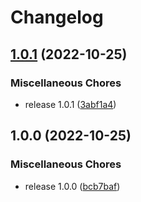 # Changelog

## [1.0.1](https://github.com/Zyzle/image-kmeans/compare/v1.0.0...v1.0.1) (2022-10-25)


### Miscellaneous Chores

* release 1.0.1 ([3abf1a4](https://github.com/Zyzle/image-kmeans/commit/3abf1a48462e82c215253594759c76c18cd72900))

## 1.0.0 (2022-10-25)


### Miscellaneous Chores

* release 1.0.0 ([bcb7baf](https://github.com/Zyzle/image-kmeans/commit/bcb7bafb8eaddaa28ecc972dd6bd65a8dbdd7e8c))
